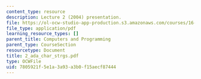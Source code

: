 ```yaml
---
content_type: resource
description: Lecture 2 (2004) presentation.
file: https://ol-ocw-studio-app-production.s3.amazonaws.com/courses/16-01-unified-engineering-i-ii-iii-iv-fall-2005-spring-2006/7805921f5e1a3a93a3b0f15aecf87444_2_ada_char_strgs.pdf
file_type: application/pdf
learning_resource_types: []
parent_title: Computers and Programming
parent_type: CourseSection
resourcetype: Document
title: 2_ada_char_strgs.pdf
type: OCWFile
uid: 7805921f-5e1a-3a93-a3b0-f15aecf87444
---
```

